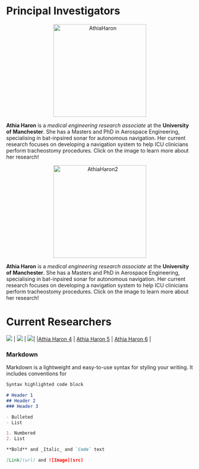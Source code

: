 # Principal Investigators


<p align="center">
         <a href="https://athiaharon.github.io/">
           <img alt="AthiaHaron" src="https://athiaharon.github.io/profile.png"
            width=250" height="250">
         </a>                
</p>
                                
**Athia Haron** is a _medical engineering research associate_ at the **University of Manchester**. She has a Masters and PhD in Aerospace Engineering, specialising in bat-inpsired sonar for autonomous navigation. Her current research focuses on developing a navigation system to help ICU clinicians perform tracheostomy procedures. Click on the image to learn more about her research!
                                   
<p align="center">
         <a href="https://athiaharon.github.io/">
           <img alt="AthiaHaron2" src="https://athiaharon.github.io/profile.png"
            width=250" height="250">
         </a>                
</p>
                                
**Athia Haron** is a _medical engineering research associate_ at the **University of Manchester**. She has a Masters and PhD in Aerospace Engineering, specialising in bat-inpsired sonar for autonomous navigation. Her current research focuses on developing a navigation system to help ICU clinicians perform tracheostomy procedures. Click on the image to learn more about her research!

# Current Researchers
                                

![](https://athiaharon.github.io/profile.png) | ![](https://athiaharon.github.io/profile.png) | ![](https://athiaharon.github.io/profile.png)|
|[Athia Haron 4](https://athiaharon.github.io)       |  [Athia Haron 5](https://athiaharon.github.io)     | [Athia Haron 6](https://athiaharon.github.io) |


### Markdown

Markdown is a lightweight and easy-to-use syntax for styling your writing. It includes conventions for

```markdown
Syntax highlighted code block

# Header 1
## Header 2
### Header 3

- Bulleted
- List

1. Numbered
2. List

**Bold** and _Italic_ and `Code` text

[Link](url) and ![Image](src)
```

